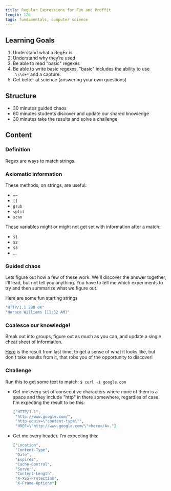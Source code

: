 ```yaml
---
title: Regular Expressions for Fun and Proffit
length: 120
tags: fundamentals, computer science
---
```


## Learning Goals

1. Understand what a RegEx is
2. Understand why they’re used
3. Be able to read "basic" regexes
4. Be able to write basic regexes,  "basic" includes the ability to use `.\s\d+*` and a capture.
5. Get better at science (answering your own questions)

## Structure

* 30 minutes guided chaos
* 60 minutes students discover and update our shared knowledge
* 30 minutes take the results and solve a challenge


## Content

### Definition

Regex are ways to match strings.

### Axiomatic information

These methods, on strings, are useful:

* `=~`
* `[]`
* `gsub`
* `split`
* `scan`

These variables might or might not get set with information after a match:

* `$1`
* `$2`
* `$3`
* ...

### Guided chaos

Lets figure out how a few of these work.
We'll discover the answer together, I'll lead, but not tell you anything.
You have to tell me which experiments
to try and then summarize what we figure out.

Here are some fun starting strings

```ruby
"HTTP/1.1 200 OK"
"Horace Williams [11:32 AM]"
```


### Coalesce our knowledge!

Break out into groups, figure out as much as you can,
and update a single cheat sheet of information.

[Here](https://github.com/JoshCheek/regular-expression-knowledge-we-have-discovered)
is the result from last time, to get a sense of what it looks like,
but don't take results from it, that robs you of the opportunity to discover!

### Challenge

Run this to get some text to match: `$ curl -i google.com`

* Get me every set of consecutive characters where none of them is a space
  and they include "http" in there somewhere, regardles of case.
  I'm expecting the result to be this:

  ```ruby
  ["HTTP/1.1",
   "http://www.google.com/",
   "http-equiv=\"content-type\"",
   "HREF=\"http://www.google.com/\">here</A>."]
  ```
* Get me every header. I'm expecting this:

  ```ruby
  ["Location",
   "Content-Type",
   "Date",
   "Expires",
   "Cache-Control",
   "Server",
   "Content-Length",
   "X-XSS-Protection",
   "X-Frame-Options"]
  ```
